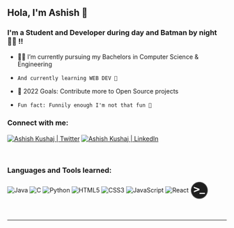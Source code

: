 
## Hola, I'm Ashish 🤙

<!-- [![Website](https://img.shields.io/website?label=codeSTACKr.com&style=for-the-badge&url=https%3A%2F%2Fcodestackr.com)](https://codestackr.com) -->
<!-- [![Twitter](https://img.shields.io/twitter/follow/Ashish?color=1DA1F2&logo=twitter&style=for-the-badge)](https://twitter.com/ashishkushajak) -->

### I'm a Student and Developer during day and Batman by night  🧛‍♂️ !!

- 👨‍🎓  I’m currently pursuing my Bachelors in Computer Science & Engineering
-     And currently learning WEB DEV 🤩
- 🥅 2022 Goals: Contribute more to Open Source projects
-     Fun fact: Funnily enough I'm not that fun 🐒

### Connect with me:


[<img align="center" alt="Ashish Kushaj | Twitter" width="45px" src="https://assets.stickpng.com/images/580b57fcd9996e24bc43c53e.png" />][twitter]
[<img align="center" alt="Ashish Kushaj | LinkedIn" width="45px" src="https://cdn-icons-png.flaticon.com/512/174/174857.png" />][linkedin]

<br />

### Languages and Tools learned:

<div align="">
<img align="center" alt="Java" width="40px" src="https://cdn-icons-png.flaticon.com/512/226/226777.png" />

<img align="center" alt="C" width="40px" src="https://e7.pngegg.com/pngimages/724/306/png-clipart-c-c.png" />

<img align="center" alt="Python" width="40px" src="https://www.pngfind.com/pngs/m/62-626208_python-logo-png-transparent-background-python-logo-png.png" />

<img align="center" alt="HTML5" width="40px" src="https://cdn.pixabay.com/photo/2017/08/05/11/16/logo-2582748_960_720.png" />

<img align="center" alt="CSS3" width="40px" src="https://www.kindpng.com/picc/m/464-4640184_css3-png-download-css-icon-transparent-png.png" />

<img align="center" alt="JavaScript" width="40px" src="https://upload.wikimedia.org/wikipedia/commons/6/6a/JavaScript-logo.png" />

<img align="center" alt="React" width="40px" src="https://www.pngfind.com/pngs/m/685-6854970_react-logo-png-png-download-logo-png-reactjs.png" />

<img align="center" alt="Terminal" width="40px" src="https://raw.githubusercontent.com/github/explore/80688e429a7d4ef2fca1e82350fe8e3517d3494d/topics/terminal/terminal.png" />

  </div>
  
<br />
<br />

---
<!-- 
<details>
  <summary>:zap: GitHub Stats</summary>

  <img align="center" alt="codeSTACKr's GitHub Stats" src="https://github-readme-stats.codestackr.vercel.app/api?username=codeSTACKr&show_icons=true&hide_border=true" />

</details> -->

[twitter]: https://twitter.com/ashishkushajak
[instagram]: https://instagram.com/codeSTACKr
[linkedin]: https://www.linkedin.com/in/ashish-kushaj-20a49118a/

